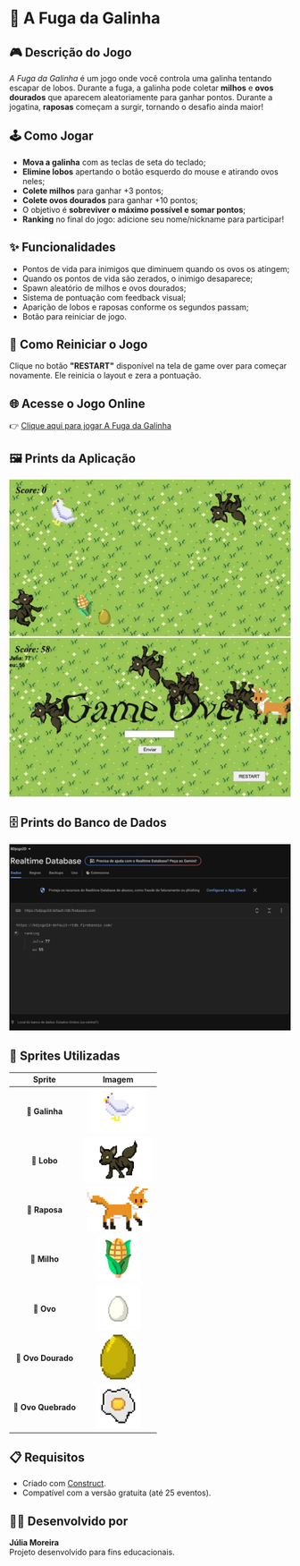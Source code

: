 # 🐔 A Fuga da Galinha

## 🎮 Descrição do Jogo
*A Fuga da Galinha* é um jogo onde você controla uma galinha tentando escapar de lobos. Durante a fuga, a galinha pode coletar **milhos** e **ovos dourados** que aparecem aleatoriamente para ganhar pontos. Durante a jogatina, **raposas** começam a surgir, tornando o desafio ainda maior!

## 🕹️ Como Jogar

- **Mova a galinha** com as teclas de seta do teclado;
- **Elimine lobos** apertando o botão esquerdo do mouse e atirando ovos neles;
- **Colete milhos** para ganhar +3 pontos;
- **Colete ovos dourados** para ganhar +10 pontos;
- O objetivo é **sobreviver o máximo possível e somar pontos**;
- **Ranking** no final do jogo: adicione seu nome/nickname para participar!

## ✨ Funcionalidades

- Pontos de vida para inimigos que diminuem quando os ovos os atingem;
- Quando os pontos de vida são zerados, o inimigo desaparece;
- Spawn aleatório de milhos e ovos dourados;
- Sistema de pontuação com feedback visual;
- Aparição de lobos e raposas conforme os segundos passam;
- Botão para reiniciar de jogo.

## 🔁 Como Reiniciar o Jogo

Clique no botão **"RESTART"** disponível na tela de game over para começar novamente. Ele reinicia o layout e zera a pontuação.

## 🌐 Acesse o Jogo Online

👉 [Clique aqui para jogar A Fuga da Galinha](https://afugadagalinha.tiiny.site/)

## 🖼️ Prints da Aplicação

![Print do Jogo](sprites/telajogo.jpeg)
![Print da Tela Final do Jogo](sprites/telaFinal.jpeg)

## 🗄️ Prints do Banco de Dados
![Print do Banco de Dados](sprites/bdAplicado.jpeg)

## 🎨 Sprites Utilizadas

| Sprite | Imagem |
|:------:|:------:|
| 🐔 **Galinha** | <img src="sprites/galinha.png" height="80"> |
| 🐺 **Lobo** | <img src="sprites/wolf%20(1).png" height="80"> |
| 🦊 **Raposa** | <img src="sprites/raposa.png" height="80"> |
| 🌽 **Milho** | <img src="sprites/milho2.webp" height="80"> |
| 🥚 **Ovo** | <img src="sprites/ovo.png" height="80"> |
| 🥚 **Ovo Dourado** | <img src="sprites/ovoDourado.png" height="80"> |
| 🥚 **Ovo Quebrado** | <img src="sprites/egg.png" height="80"> |


## 📋 Requisitos

- Criado com [Construct](https://editor.construct.net/).
- Compatível com a versão gratuita (até 25 eventos).

## 👩‍💻 Desenvolvido por

**Júlia Moreira**  
Projeto desenvolvido para fins educacionais.
